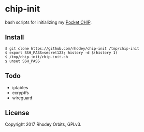 # chip-init
bash scripts for initializing my [Pocket CHIP](https://getchip.com/pages/pocketchip).

## Install
```
$ git clone https://github.com/rhodey/chip-init /tmp/chip-init
$ export SSH_PASS=secret123; history -d $(history 1)
$ /tmp/chip-init/chip-init.sh
$ unset SSH_PASS
```

## Todo
  + iptables
  + ecryptfs
  + wireguard

## License
Copyright 2017 Rhodey Orbits, GPLv3.
